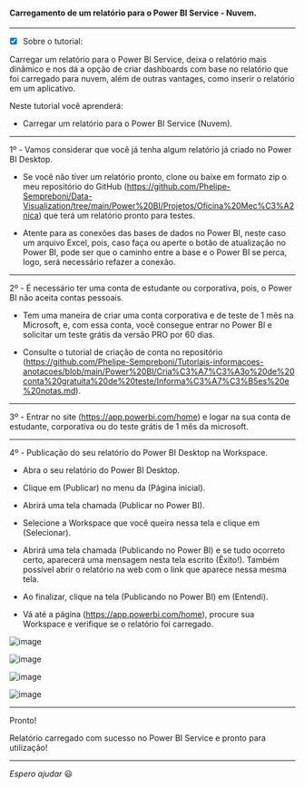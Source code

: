 #### Carregamento de um relatório para o Power BI Service - Nuvem.

---

- [x] Sobre o tutorial:
 
Carregar um relatório para o Power BI Service, deixa o relatório mais dinâmico e nos dá a opção de criar dashboards com base no relatório que foi carregado para nuvem, além de outras vantages, como inserir o relatório em um aplicativo.
 
Neste tutorial você aprenderá:

* Carregar um relatório para o Power BI Service (Nuvem).

---
 
1º - Vamos considerar que você já tenha algum relatório já criado no Power BI Desktop.

* Se você não tiver um relatório pronto, clone ou baixe em formato zip o meu repositório do GitHub (https://github.com/Phelipe-Sempreboni/Data-Visualization/tree/main/Power%20BI/Projetos/Oficina%20Mec%C3%A2nica) que terá um relatório pronto para testes.

* Atente para as conexões das bases de dados no Power BI, neste caso um arquivo Excel, pois, caso faça ou aperte o botão de atualização no Power BI, pode ser que o caminho entre a base e o Power BI se perca, logo, será necessário refazer a conexão.
 
---
 
2º - É necessário ter uma conta de estudante ou corporativa, pois, o Power BI não aceita contas pessoais.
 
* Tem uma maneira de criar uma conta corporativa e de teste de 1 mês na Microsoft, e, com essa conta, você consegue entrar no Power BI e solicitar um teste grátis da versão PRO por 60 dias.

* Consulte o tutorial de criação de conta no repositório (https://github.com/Phelipe-Sempreboni/Tutoriais-informacoes-anotacoes/blob/main/Power%20BI/Cria%C3%A7%C3%A3o%20de%20conta%20gratuita%20de%20teste/Informa%C3%A7%C3%B5es%20e%20notas.md).

---

3º - Entrar no site (https://app.powerbi.com/home) e logar na sua conta de estudante, corporativa ou do teste grátis de 1 mês da microsoft.

---

4º - Publicação do seu relatório do Power BI Desktop na Workspace.

* Abra o seu relatório do Power BI Desktop.

* Clique em (Publicar) no menu da (Página inicial).

* Abrirá uma tela chamada (Publicar no Power BI).

* Selecione a Workspace que você queira nessa tela e clique em (Selecionar).

* Abrirá uma tela chamada (Publicando no Power BI) e se tudo ocorreto certo, aparecerá uma mensagem nesta tela escrito (Êxito!). Também possível abrir o relatório na web com o link que aparece nessa mesma tela.

* Ao finalizar, clique na tela (Publicando no Power BI) em (Entendi).

* Vá até a página (https://app.powerbi.com/home), procure sua Workspace e verifique se o relatório foi carregado.

![image](https://user-images.githubusercontent.com/57469401/132139402-ebf7faab-fa52-43a3-b5f8-c9fcb00136d4.png)

![image](https://user-images.githubusercontent.com/57469401/132139613-e81b87fd-e88b-42d3-b7d2-80d5ad7441e0.png)

![image](https://user-images.githubusercontent.com/57469401/132139703-e2a8f427-7f7f-41cb-ae86-8f281ce30faa.png)

![image](https://user-images.githubusercontent.com/57469401/132139823-10ecfcff-2755-44e7-8c6e-cd0c9f72c156.png)

---

Pronto! 

Relatório carregado com sucesso no Power BI Service e pronto para utilização!

---

_Espero ajudar_ :smiley:
